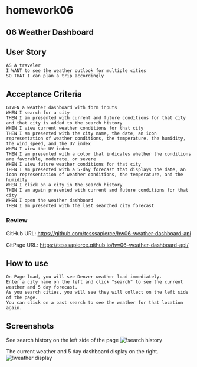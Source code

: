 # homework06
## 06 Weather Dashboard

## User Story

```
AS A traveler
I WANT to see the weather outlook for multiple cities
SO THAT I can plan a trip accordingly
```

## Acceptance Criteria

```
GIVEN a weather dashboard with form inputs
WHEN I search for a city
THEN I am presented with current and future conditions for that city and that city is added to the search history
WHEN I view current weather conditions for that city
THEN I am presented with the city name, the date, an icon representation of weather conditions, the temperature, the humidity, the wind speed, and the UV index
WHEN I view the UV index
THEN I am presented with a color that indicates whether the conditions are favorable, moderate, or severe
WHEN I view future weather conditions for that city
THEN I am presented with a 5-day forecast that displays the date, an icon representation of weather conditions, the temperature, and the humidity
WHEN I click on a city in the search history
THEN I am again presented with current and future conditions for that city
WHEN I open the weather dashboard
THEN I am presented with the last searched city forecast
```

### Review

GitHub URL: https://github.com/tesssapierce/hw06-weather-dashboard-api

GitPage URL: https://tesssapierce.github.io/hw06-weather-dashboard-api/


## How to use

```
On Page load, you will see Denver weather load immediately.
Enter a city name on the left and click "search" to see the current weather and 5 day forecast.
As you search cities, you will see they will collect on the left side of the page.
You can click on a past search to see the weather for that location again.
```

## Screenshots

See search history on the left side of the page
![!search history]()

The current weather and 5 day dashboard display on the right.
![!weather display]()